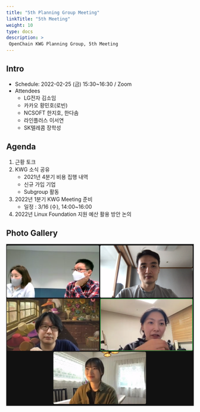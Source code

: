 ```yaml
---
title: "5th Planning Group Meeting"
linkTitle: "5th Meeting"
weight: 10
type: docs
description: >
 OpenChain KWG Planning Group, 5th Meeting
---
```


## Intro

* Schedule: 2022-02-25 (금) 15:30~16:30 / Zoom
* Attendees
  * LG전자 김소임
  * 카카오 황민호(로빈)
  * NCSOFT 한지호, 한다솜
  * 라인플러스 이서연
  * SK텔레콤 장학성

## Agenda

1. 근황 토크 
2. KWG 소식 공유
   * 2021년 4분기 비용 집행 내역
   * 신규 가입 기업 
   * Subgroup 활동
3. 2022년 1분기 KWG Meeting 준비
   * 일정 : 3/16 (수), 14:00~16:00
4. 2022년 Linux Foundation 지원 예산 활용 방안 논의

## Photo Gallery
![photo](./planning5.png)